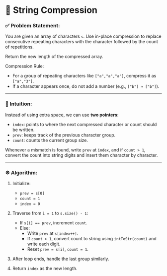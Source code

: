 # 🧵 String Compression

### ✅ Problem Statement:
You are given an array of characters `s`. Use in-place compression to replace consecutive repeating characters with the character followed by the count of repetitions.

Return the new length of the compressed array.

Compression Rule:
- For a group of repeating characters like `["a","a","a"]`, compress it as `["a","3"]`.
- If a character appears once, do not add a number (e.g., `["b"] → ["b"]`).

---

### 🧠 Intuition:

Instead of using extra space, we can use **two pointers**:

- `index`: points to where the next compressed character or count should be written.
- `prev`: keeps track of the previous character group.
- `count`: counts the current group size.

Whenever a mismatch is found, write `prev` at `index`, and if `count > 1`, convert the count into string digits and insert them character by character.

---

### ⚙️ Algorithm:

1. Initialize:
   - `prev = s[0]`
   - `count = 1`
   - `index = 0`

2. Traverse from `i = 1` to `s.size() - 1`:
   - If `s[i] == prev`, increment `count`.
   - Else:
     - Write `prev` at `s[index++]`.
     - If `count > 1`, convert count to string using `intToStr(count)` and write each digit.
     - Reset `prev = s[i]`, `count = 1`.

3. After loop ends, handle the last group similarly.

4. Return `index` as the new length.


